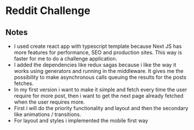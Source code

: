 # Reddit Challenge

## Notes

- I used create react app with typescript template because Next JS has more features for performance, SEO and production sites. This way is faster for me to do a challenge application.
- I added the dependencies like redux sagas because i like the way it works using generators and running in the middleware. It gives me the possibility to make asynchronous calls queuing the results for the posts fetches.
- In my first version i want to make it simple and fetch every time the user require for more post, then i want to get the next page already fetched when the user requires more.
- First i will do the priority functionality and layout and then the secondary like animations / transitions.
- For layout and styles i implemented the mobile first way
